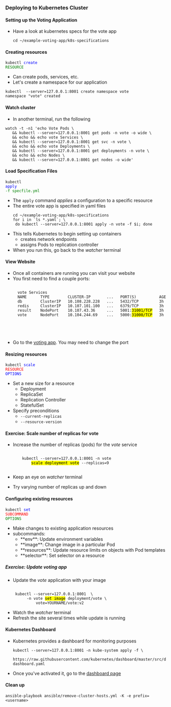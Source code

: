 ### Deploying to Kubernetes Cluster



#### Setting up the Voting Application
* Have a look at kubernetes specs for the vote app
   ```
   cd ~/example-voting-app/k8s-specifications
   ```


#### Creating resources
<code>kubectl </code><code style="color:blue;">create </code><code style="color:green;">RESOURCE</code>
* Can create pods, services, etc. <!-- .element: class="fragment" data-fragment-index="0" -->
* Let's create a namespace for our application <!-- .element: class="fragment" data-fragment-index="1" -->

```
kubectl  --server=127.0.0.1:8001 create namespace vote
namespace "vote" created
```
<!-- .element: class="fragment" data-fragment-index="2" -->


#### Watch cluster
* In another terminal, run the following

```
watch -t -n1 'echo Vote Pods \
   && kubectl --server=127.0.0.1:8001 get pods -n vote -o wide \
   && echo && echo vote Services \
   && kubectl --server=127.0.0.1:8001 get svc -n vote \
   && echo && echo vote Deployments \
   && kubectl --server=127.0.0.1:8001 get deployments -n vote \
   && echo && echo Nodes \
   && kubectl --server=127.0.0.1:8001 get nodes -o wide'
```



#### Load Specification Files
<code>kubectl </code><code style="color:blue;">apply</code><code style="color:green;"> -f specfile.yml</code>

* The <!-- .element: class="fragment" data-fragment-index="0" -->`apply` command _applies_ a configuration to a specific resource
*  <!-- .element: class="fragment" data-fragment-index="1" -->The entire vote app is specified in yaml files
   ```
   cd ~/example-voting-app/k8s-specifications
   for i in `ls *.yaml`; \
    do kubectl --server=127.0.0.1:8001 apply -n vote -f $i; done
   ```
* <!-- .element: class="fragment" data-fragment-index="2" -->This tells Kubernetes to begin setting up containers
   + creates network endpoints
   + assigns Pods to replication controller
* When you run this, go back to the <!-- .element: class="fragment" data-fragment-index="3" -->_watcher_ terminal



#### View Website
* Once all containers are running you can visit your website
* You first need to find a couple ports:
   <pre><code data-trim data-noescape>
	vote Services
	NAME      TYPE        CLUSTER-IP       ...   PORT(S)          AGE
	db        ClusterIP   10.108.228.228   ...   5432/TCP         3h
	redis     ClusterIP   10.107.101.100   ...   6379/TCP         3h
	result    NodePort    10.107.43.36     ...   5001:<mark>31001/TCP</mark>   3h
	vote      NodePort    10.104.244.69    ...   5000:<mark>31000/TCP</mark>   3h
</code></pre> <!-- .element: style="font-size:13pt;" -->
* Go to the [voting app](http://voting:appl:31000). You may need to
  change the port


#### Resizing resources
<code>kubectl </code><code style="color:blue;">scale </code><code style="color:red;">RESOURCE</code><code style="color:blue;"> OPTIONS</code>
* Set a new size for a resource<!-- .element: class="fragment" data-fragment-index="0" -->
   + Deployment
   + ReplicaSet
   + Replication Controller
   + StatefulSet 
* Specify preconditions <!-- .element: class="fragment" data-fragment-index="1" -->
   + `--current-replicas`
   + `--resource-version`



#### Exercise: Scale number of replicas for vote

* Increase the number of replicas (pods) for the _vote_ service
   <pre class="fragment" data-fragment-index="0"><code data-trim data-noescape>
      kubectl --server=127.0.0.1:8001 -n vote 
          <mark>scale deployment vote</mark> --replicas=9
    </code></pre>

* Keep an eye on <!-- .element: class="fragment" data-fragment-index="1" -->_watcher_ terminal 
* Try varying number of replicas up and down<!-- .element: class="fragment" data-fragment-index="2" -->



#### Configuring existing resources
<code>kubectl </code><code style="color:blue;">set </code><code style="color:red;">SUBCOMMAND</code><code style="color:green;"> OPTIONS</code>
* Make changes to existing application resources <!-- .element: class="fragment" data-fragment-index="0" -->
* subcommands: <!-- .element: class="fragment" data-fragment-index="1" -->
   + <!-- .element: class="fragment" data-fragment-index="2" -->**env**: Update environment variables 
   + <!-- .element: class="fragment" data-fragment-index="3" -->**image**: Change image in a particular Pod 
   + <!-- .element: class="fragment" data-fragment-index="4" -->**resources**: Update resource limits on objects with Pod templates
   + <!-- .element: class="fragment" data-fragment-index="5" -->**selector**: Set selector on a resource



##### Exercise:  Update voting app
* Update the _vote_ application with your image
   <pre><code data-trim data-noescape>
   kubectl --server=127.0.0.1:8001  \
        -n vote <mark>set image</mark> deployment/vote \
            vote=YOURNAME/vote:v2
  </code></pre>
* Watch the _watcher_ terminal
* Refresh the site several times while update is running



#### Kubernetes Dashboard
* Kubernetes provides a dashboard for monitoring purposes
   ```
   kubectl --server=127.0.0.1:8001 -n kube-system apply -f \
       https://raw.githubusercontent.com/kubernetes/dashboard/master/src/deploy/recommended/kubernetes-dashboard.yaml
   ```
* Once you've activated it, go to the [dashboard page](http://127.0.0.1:8001/api/v1/namespaces/kube-system/services/https:kubernetes-dashboard:/proxy/)



#### Clean up

```
ansible-playbook ansible/remove-cluster-hosts.yml -K -e prefix=<username>
```
